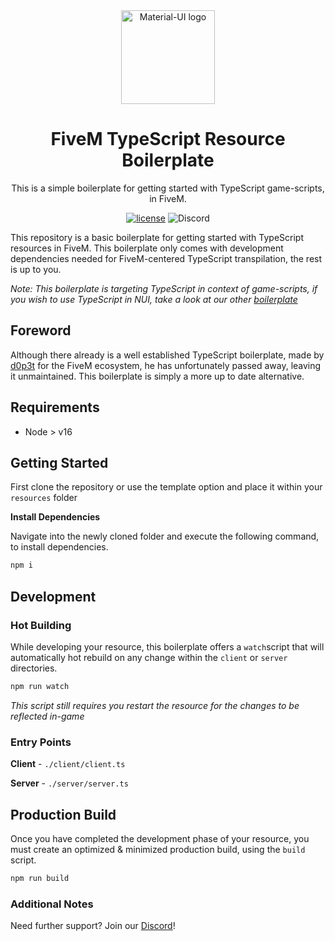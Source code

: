 <div align="center">
    <img href="https://projecterror.dev" width="150" src="https://i.tasoagc.dev/c1pD" alt="Material-UI logo" />
</div>
<h1 align="center">FiveM TypeScript Resource Boilerplate</h1>

<div align="center">
This is a simple boilerplate for getting started with TypeScript game-scripts, in FiveM.
</div>

<div align="center">

[![license](https://img.shields.io/badge/license-MIT-blue.svg)](https://github.com/project-error/pe-utils/master/LICENSE)
![Discord](https://img.shields.io/discord/791854454760013827?label=Our%20Discord)
</div>

This repository is a basic boilerplate for getting started
with TypeScript resources in FiveM. This boilerplate only comes with
development dependencies needed for FiveM-centered TypeScript transpilation, the rest
is up to you.

*Note: This boilerplate is targeting TypeScript in context of game-scripts,
if you wish to use TypeScript in NUI, take a look at our other [boilerplate](https://github.com/project-error/fivem-react-boilerplate-lua)*

## Foreword

Although there already is a well established TypeScript boilerplate,
made by [d0p3t](https://github.com/d0p3t/fivem-ts-boilerplate) for the FiveM ecosystem, 
he has unfortunately passed away, leaving it unmaintained. This boilerplate is simply
a more up to date alternative.

## Requirements
* Node > v16

## Getting Started

First clone the repository or use the template option 
and place it within your `resources` folder

**Install Dependencies**

Navigate into the newly cloned folder and execute
the following command, to install dependencies.

```sh
npm i
```

## Development

### Hot Building

While developing your resource, this boilerplate offers 
a `watch`script that will automatically hot rebuild on any
change within the `client` or `server` directories.

```sh
npm run watch
```
*This script still requires you restart the resource for the
changes to be reflected in-game*

### Entry Points
**Client** - `./client/client.ts`

**Server** - `./server/server.ts`

## Production Build
Once you have completed the development phase of your resource,
you must create an optimized & minimized production build, using
the `build` script.

```sh
npm run build
```

### Additional Notes

Need further support? Join our [Discord](https://discord.com/invite/HYwBjTbAY5)!